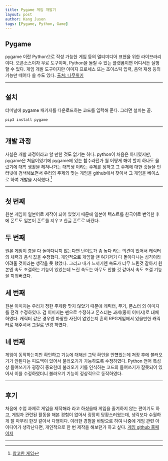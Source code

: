 ```yaml
---
title: Pygame 게임 개발기
layout: post
author: Kang Juson
tags: [Pygame, Python, Game]
---
```


## Pygame

pygame 이란 Python으로 작성 가능한 게임 등의 멀티미디어 표현을 위한 라이브러리이다. 오픈소스이자 무료 도구이며, Python을 돌릴 수 있는 플랫폼이면 어디서든 실행할 수 있다. 게임 개발 도구이지만 이미지 프로세스 또는 조이스틱 입력, 음악 재생 등의 기능만 떼어다 쓸 수도 있다.
[출쳐: 나무위키](https://namu.wiki/w/Pygame)

---

## 설치

터미널에 pygame 패키지를 다운로드하는 코드를 입력해 준다.
그러면 설치는 끝.
```sh
pip3 install pygame
```
---

## 개발 과정

사실은 개발 과정이라고 할 만한 것도 없기는 하다. python이 처음은 아니였지만, pygame은 처음이였기에 pygame에 있는 함수라던가 뭘 어떻게 해야 할지 하나도 몰랐기에 대학 생활을 헤쳐나가는 대학생 이라는 주제를 정하고 그 주제에 대한 것들을 인터넷에 검색해보면서 우리의 주제와 맞는 게임을 github에서 찾아서 그 게임을 베이스로 하여 개발을 시작했다.[^1]

[^1]: [참고한 게임](https://github.com/kenji-s0520/One_hour_dungeon/blob/master/one_hour_dungeon.py)

---

## 첫 번째

원본 게임이 일본어로 제작이 되어 있었기 때문에 일본어 텍스트를 한국어로 번역한 후에 폰트도 일본어 폰트를 지우고 한글 폰트로 바꿨다.

## 두 번째

원본 게임이 층을 다 돌아다니지 않는다면 난이도가 좀 높다 라는 의견이 있어서 캐릭터의 체력과 음식 값을 수정했다. 개인적으로 게임할 땐 여기저기 다 돌아다니는 성격이라 어려울 것이라는 생각을 못 했었다. 그리고 내가 느끼기엔 속도가 너무 느린것 같아서 원본엔 속도 조절하는 기능이 있었는데 느린 속도는 아무도 안쓸 것 같아서 속도 조절 기능을 지워버렸다.

## 세 번째

원본 이미지는 우리가 정한 주제랑 맞지 않았기 때문에 캐릭터, 무기, 몬스터 의 이미지를 전격 수정하였다. 검 이미지는 펜으로 수정하고 몬스터는 과제(종이 이미지)로 대체하였다. 캐릭터 같은 경우엔 마땅한 사진이 없었는지 흔히 RPG게임에서 있을만한 캐릭터로 해주셔서 그걸로 변경 하였다.

## 네 번째

게임이 동작하는지만 확인하고 기능에 대해선 그닥 확인을 안헀었는데 저장 후에 불러오기가 안된다는 피드백이 있어서 불러오기가 가능하도록 수정하였다. Python 언어 특성상 들여쓰기가 굉장히 중요한데 불러오기 키를 인식하는 코드의 들여쓰기가 잘못되어 있어서 이를 수정하였더니 불러오기 기능이 정상적으로 동작하였다.

---

## 후기

처음에 수업 과제로 게임을 제작해라 라고 하셨을때 게임을 즐겨하지 않는 편이기도 하고, 게임과 관련된 활동을 해본 경험이 없어서 굉장히 당황스러웠는데, 생각보다 수월하게 잘 마무리 한것 같아서 다행이다. 이러한 경험을 바탕으로 하여 나중에 게임 관련 아이디어가 생각난다면, 개인적으로 한 번 제작을 해보던가 하고 싶다. 
[게임 github 홈페이지](https://github.com/SKHU-OSS-2023-2/pygame-bravo-rpg)

---